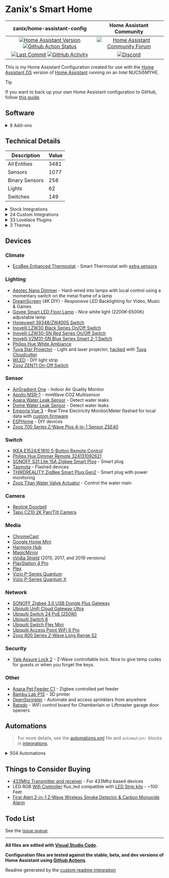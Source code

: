 # Zanix's Smart Home

| zanix/home-assistant-config | Home Assistant Community |
| :---: | :---: |
| [![Home Assistant Version][ha-version-shield]][ha-version] [![Github Action Status][github-build-status-shield]][github-build-status] | [![Home Assistant Community Forum][forum-shield]][forum] |
| [![Last Commit][github-last-commit]][github-master] [![GitHub Activity][commits-shield]][commits] | [![Discord][discord-shield]][discord] |

This is my Home Assistant Configuration created for use with the [Home Assistant OS](https://www.home-assistant.io/docs/installation/docker/)
version of [Home Assistant][home-assistant] running on an Intel NUC5i5MYHE.

> [!TIP]
> If you want to back up your own Home Assistant configuration to GitHub, follow [this guide](https://community.home-assistant.io/t/sharing-your-configuration-on-github/195144).

## Software

<details><summary>8 Add-ons</summary>

- Mosquitto broker
- ESPHome
- AdGuard Home
- Advanced SSH & Web Terminal
- Studio Code Server
- Zigbee2MQTT
- Z-Wave JS UI
- Govee to MQTT Bridge

---

</details>

## Technical Details

| Description    | Value |
| -------------- | -- |
| All Entities   | 3481 |
| Sensors        | 1077 |
| Binary Sensors | 258 |
| Lights         | 62 |
| Switches       | 149 |

<details><summary>Stock Integrations</summary>

Since some integrations can only be enabled from within the UI, here is a list of integrations that are enabled via the Integrations UI on my Home Assistant.

### [AdGuard](https://www.home-assistant.io/integrations/adguard)

The AdGuard integration allows you to control and monitor your AdGuard Home instance.

### [AirNow](https://www.home-assistant.io/integrations/airnow)

The airnow integration uses the AirNow web service as a source for air quality data for your location

### [Android Debug Bridge](https://www.home-assistant.io/integrations/androidtv)

The Android Debug Bridge integration allows you to control an Android device or Amazon Fire TV device

### [Android TV Remote](https://www.home-assistant.io/integrations/androidtv_remote)

The Android TV Remote integration allows you to control an Android TV device by sending commands and launching apps

### [Bluetooth](https://www.home-assistant.io/integrations/bluetooth)

The Bluetooth integration will detect nearby Bluetooth devices.

### [Default Config](https://www.home-assistant.io/integrations/default_config)

This integration is a meta-component and configures a default set of integrations

### [Denon AVR Network Receivers](https://www.home-assistant.io/integrations/denonavr)

The denonavr platform allows you to control Denon Network Receivers

### [EcoBee](https://www.home-assistant.io/integrations/ecobee)

The ecobee integration lets you control and view sensor data from ecobee thermostats

(Also connected via HomeKit Controller integration for local control)

### [Ecowitt](https://www.home-assistant.io/integrations/ecowitt)

Integration an Ecowitt wether station

### [Electricity Maps](https://www.home-assistant.io/integrations/co2signal)

Queries the Electricity Maps API for the CO2 intensity of a specific region.

### [ESPHome](https://www.home-assistant.io/integrations/esphome)

Connect ESPHome devices directly with the native ESPHome API

### [File Size](https://www.home-assistant.io/integrations/filesize)

The filesize sensor is for displaying the size in MB of a file.

### [Glances](https://www.home-assistant.io/integrations/glances)

The glances integration allows you to monitor the system information provided by the Glances API

### [Google Cast](https://www.home-assistant.io/integrations/cast)

Google Cast integration

### [Google Cloud Platform](https://www.home-assistant.io/integrations/google_cloud)

The google_cloud platform allows you to use Google Cloud Platform API and integrate them into Home Assistant.

### [HomeKit Device](https://www.home-assistant.io/integrations/homekit_controller)

The HomeKit Device integration allows you to connect accessories with the “Works with HomeKit” logo to Home Assistant.

### [iBeacon Tracker](https://www.home-assistant.io/integrations/ibeacon)

iBeacons are Bluetooth-enabled devices that advertise identifiers to announce their location

### [InfluxDB](https://www.home-assistant.io/integrations/influxdb)

The influxdb integration makes it possible to transfer all state changes to an external InfluxDB database

### [IQVIA](https://www.home-assistant.io/integrations/iqvia)

The iqvia sensor platform collects and displays allergy, asthma and disease information

### [Local Calendar](https://www.home-assistant.io/integrations/local_calendar)

The local calendar integration allows you to create a calendar of events for powering automations

### [Logitech Harmony Hub](https://www.home-assistant.io/integrations/harmony)

The harmony remote platform allows you to control the state of your Harmony Hub Device

### [Mealie](https://www.home-assistant.io/integrations/mealie)

The Mealie integration will fetch data from your Mealie instance

### [Meater](https://www.home-assistant.io/integrations/meater)

The Meater Smart Meat Thermometer integration allows for communicating with the Meater Temperature Probe from Apption Labs

### [Mobile App](https://www.home-assistant.io/integrations/mobile_app)

The Mobile App integration allows Home Assistant mobile apps to easily integrate with Home Assistant

### [Moon](https://www.home-assistant.io/integrations/moon)

The Moon integration tracks the phases of the moon

### [MQTT](https://www.home-assistant.io/integrations/mqtt)

Allows extremely lightweight publish/subscribe messaging transport

### [MusicCast](https://www.home-assistant.io/integrations/yamaha_musiccast)

The Yamaha MusicCast integration allows you to control Yamaha MusicCast Receivers

### [OpenWeatherMap](https://www.home-assistant.io/integrations/openweathermap)

The OpenWeatherMap weather integrations uses OpenWeatherMap as a source for current meteorological data for your location

### [Ping (ICMP)](https://www.home-assistant.io/integrations/ping)

Uses ICMP pings to check if a device is online

### [Plex Media Server](https://www.home-assistant.io/integrations/plex)

The plex integration allows you to connect to a Plex Media Server

### [Proximity](https://www.home-assistant.io/integrations/proximity)

The proximity integration allows you to monitor the proximity of devices or persons to a particular zone and the direction of travel

### [Python Scripts](https://www.home-assistant.io/integrations/python_script)

This integration allows you to write Python scripts that are exposed as services

### [Radio Browser](https://www.home-assistant.io/integrations/radio_browser)

The Radio Browser integration allows you to use the directory of radio stations collected on Radio Browser

### [Reolink IP NVR/camera](https://www.home-assistant.io/integrations/reolink)

The integration allows you to control Reolink NVRs or cameras.

### [RESTful](https://www.home-assistant.io/integrations/rest)

The rest sensor platform is consuming a given endpoint which is exposed by a RESTful API of a device, an application, or a web service. The sensor has support for GET and POST requests.

### [RESTful Command](https://www.home-assistant.io/integrations/rest_command)

This integration can expose regular REST commands as services

### [Shell Command](https://www.home-assistant.io/integrations/shell_command)

This integration can expose regular shell commands as services

### [Shopping list](https://www.home-assistant.io/integrations/shopping_list)

The Shopping list integration allows you to keep track of shopping list items

### [SNMP](https://www.home-assistant.io/integrations/snmp)

This is a standardized method for monitoring/managing network connected devices. SNMP uses a tree-like hierarchy where each node is an object.

### [Sony Playstation 4](https://www.home-assistant.io/integrations/ps4)

The PS4 integration allows you to control a Sony PlayStation 4 console

### [Spotify](https://www.home-assistant.io/integrations/spotify)

The Spotify media player integration allows you to control Spotify playback

### [SQL](https://www.home-assistant.io/integrations/sql)

The sql sensor platform enables you to use values from an SQL database supported by the sqlalchemy library, to populate a sensor state (and attributes)

### [Steam](https://www.home-assistant.io/integrations/steam_online)

The Steam integration will allow you to track the online status of public Steam accounts

### [Sun](https://www.home-assistant.io/integrations/sun)

The sun integration will use the location as configured to track if the sun is above or below the horizon

### [System Monitor](https://www.home-assistant.io/integrations/systemmonitor)

Monitors disk usage, memory usage, CPU usage, and running processes

### [Tasmota](https://www.home-assistant.io/integrations/tasmota)

This integration allows to control of Tasmota devices over MQTT

### [Text-to-Speech (TTS)](https://www.home-assistant.io/integrations/tts)

Text-to-Speech (TTS) enables Home Assistant to speak to you

### [Twinkly](https://www.home-assistant.io/integrations/twinkly)

The Twinkly integration allows you to control Twinkly LED string

### [UniFi Network](https://www.home-assistant.io/integrations/unifi)

The unifi integration allows you to connects to a UniFi controller and gather device tracking data

### [Universal media player](https://www.home-assistant.io/integrations/universal)

A universal media player can combine multiple existing entities in Home Assistant into a single media player entity. This is used to create a single media player entity that can control an entire media center.

### [Uptime](https://www.home-assistant.io/integrations/uptime)

The uptime integration provides a sensor that stores the timestamp (date and time) when Home Assistant was last started

### [Utility Meter](https://www.home-assistant.io/integrations/utility_meter)

The Utility Meter integration provides functionality to track consumptions of various utilities (e.g., energy, gas, water, heating)

### [Version](https://www.home-assistant.io/integrations/version)

The Version integration can display the current Home Assistant Core versions

### [Vizio SmartCast](https://www.home-assistant.io/integrations/vizio)

The vizio integration allows you to control SmartCast-compatible TVs and sound bars

### [Wake on LAN](https://www.home-assistant.io/integrations/wake_on_lan)

The wake_on_lan integration enables the ability to send magic packets to Wake on LAN capable devices to turn them on

### [Withings](https://www.home-assistant.io/integrations/withings)

The Withings integration consumes data from various health products produced by Withings.

### [WLED](https://www.home-assistant.io/integrations/wled)

WLED is a fast and feature-rich implementation of an ESP8266/ESP32 webserver to control NeoPixel (WS2812B, WS2811, SK6812, APA102, and similar) LED's

### [Workday](https://www.home-assistant.io/integrations/workday)

The workday binary sensor indicates whether the current day is a workday or not

### [Z-Wave JS](https://www.home-assistant.io/integrations/zwave_js)

The Z-Wave integration allows you to control a Z-Wave network via the [Z-Wave JS UI](https://zwave-js.github.io/zwave-js-ui) driver. This is the recommended Z-Wave integration for Home Assistant

---

</details>

<details><summary>24 Custom Integrations</summary>

### [Adaptive Lighting](https://github.com/basnijholt/adaptive-lighting) [v1.23.0]

Adaptive Lighting custom component for Home Assistant

Authors: [@basnijholt](https://github.com/basnijholt), [@RubenKelevra](https://github.com/RubenKelevra), [@th3w1zard1](https://github.com/th3w1zard1), [@protyposis](https://github.com/protyposis).

### [Bambu Lab](https://github.com/greghesp/ha-bambulab) [v2.0.22]

A Home Assistant Integration for Bambu Lab Printers

Authors: [@greghesp](https://github.com/greghesp), [@AdrianGarside](https://github.com/AdrianGarside).

### [Browser Mod](https://github.com/thomasloven/hass-browser_mod) [v2.3.1]

🔹 A Home Assistant integration to turn your browser into a controllable entity and media player

### [Dreame Vacuum](https://github.com/Tasshack/dreame-vacuum) [v1.0.4]

Home Assistant integration for Dreame robot vacuums with map support

Authors: [@tasshack](https://github.com/tasshack).

### [Dreamscreen Service](https://github.com/J3n50m4t/Home-Assistant-DreamScreen-Service)

Home Assistant Service for sending commands to a Wifi enabled DreamScreen

Authors: [https://github.com/GregoryDosh](https://github.com/https://github.com/GregoryDosh).

### [Fontawesome](https://github.com/thomasloven/hass-fontawesome) [v2.2.1]

🔹 Use icons from fontawesome in home-assistant

Authors: [@thomasloven](https://github.com/thomasloven).

### [Frigate](https://github.com/blakeblackshear/frigate-hass-integration) [v5.4.0]

Frigate integration for Home Assistant

Authors: [@blakeblackshear](https://github.com/blakeblackshear).

### [Gasbuddy](https://github.com/firstof9/ha-gasbuddy) [v1.0.9]

Component to integrate with GasBuddy fuel price tracker.

Authors: [@firstof9](https://github.com/firstof9).

### [Ge Home (Smarthq)](https://github.com/simbaja/ha_gehome) [v0.6.11]

GE Home Appliances (SmartHQ) for Home Assistant

Authors: [@simbaja](https://github.com/simbaja).

### [Generate Readme](https://github.com/custom-components/readme) [v0.5.0]

Use Jinja and data from Home Assistant to generate your README.md file

Authors: [@ludeeus](https://github.com/ludeeus).

### [Home Assistant Community Store (HACS)](https://github.com/hacs/integration) [v2.0.1]

HACS gives you a powerful UI to handle downloads of all your custom needs.

Authors: [@ludeeus](https://github.com/ludeeus).

### [Hass.Agent 2 Integration   Media Player & Notifications](https://github.com/hass-agent/HASS.Agent-Integration) [v2.1.0-beta1]

HASS.Agent's Home Assistant integration. Adds notifications and mediaplayer capabilities to HASS.Agent - a Windows based client (companion app) for Home Assistant.

Authors: [@fillefilip8](https://github.com/fillefilip8), [@DrR0X-glitch](https://github.com/DrR0X-glitch), [@amadeo-alex](https://github.com/amadeo-alex).

### [Holidays](https://github.com/bruxy70/Holidays) [v1.9.10]

📅 Custom Home Assistant integration for public holidays - also used for garbage_collection integration to automatically move scheduled events that fall on a public holiday (by an automation blueprint)

Authors: [@bruxy70](https://github.com/bruxy70).

### [Keymaster](https://github.com/FutureTense/keymaster) [v0.0.98]

Home Assistant integration for managing Z-Wave enabled locks

Authors: [@FutureTense](https://github.com/FutureTense), [@firstof9](https://github.com/firstof9), [@raman325](https://github.com/raman325).

### [Kia Uvo / Hyundai Bluelink](https://github.com/Hyundai-Kia-Connect/kia_uvo) [v2.26.6]

A Home Assistant HACS integration that supports Kia Connect(Uvo) and Hyundai Bluelink. The integration supports the EU, Canada and the USA.

Authors: [@fuatakgun](https://github.com/fuatakgun).

### [Mail And Packages](https://github.com/moralmunky/Home-Assistant-Mail-And-Packages) [v0.4.0]

Home Assistant integration providing day of package counts and USPS informed delivery images.

Authors: [@moralmunky](https://github.com/moralmunky), [@firstof9](https://github.com/firstof9).

### [Nintendo Switch Parental Controls](https://github.com/pantherale0/ha-nintendoparentalcontrols) [v2024.4.0]

Home Assistant integration for Nintendo Switch Parental Controls

Authors: [@pantherale0](https://github.com/pantherale0).

### [Opensprinkler Integration For Home Assistant](https://github.com/vinteo/hass-opensprinkler) [v1.3.8]

OpenSprinkler Integration for Home Assistant

Authors: [@vinteo](https://github.com/vinteo).

### [Samsung Soundbar](https://github.com/samuelspagl/ha_samsung_soundbar) [v0.4.0]

YASSI (Yet another Samsung Soundbar integration) is a HomeAssistant integration for Samsung Soundbars.

Authors: [@samuelspagl](https://github.com/samuelspagl).

### [Spook 👻 Your Homie](https://github.com/frenck/spook) [v3.1.0]

A scary 👻 powerful toolbox 🧰 for Home Assistant 🏡

Authors: [@frenck](https://github.com/frenck).

### [Subaru (Hacs)](https://github.com/G-Two/homeassistant-subaru) [v0.7.15]

Subaru STARLINK custom component for Home Assistant.

Authors: [@G-Two](https://github.com/G-Two).

### [Tapo: Cameras Control](https://github.com/JurajNyiri/HomeAssistant-Tapo-Control) [v5.6.1]

Control for Tapo cameras as a Home Assistant component

Authors: [@JurajNyiri](https://github.com/JurajNyiri).

### [Watchman](https://github.com/dummylabs/thewatchman) [v0.6.3]

Home Assistant custom integration to keep track of missing entities and services in your config files

Authors: [@dummylabs](https://github.com/dummylabs).

### [Webrtc Camera](https://github.com/AlexxIT/WebRTC) [v3.5.2]

Home Assistant custom component for real-time viewing of almost any camera stream using WebRTC and other technologies.

Authors: [@AlexxIT](https://github.com/AlexxIT).

---

</details>

<details><summary>33 Lovelace Plugins</summary>

### [Apexcharts Card](https://github.com/RomRider/apexcharts-card) [v2.1.2]

📈 A Lovelace card to display advanced graphs and charts based on ApexChartsJS for Home Assistant

### [Auto Entities](https://github.com/thomasloven/lovelace-auto-entities) [v1.13.0]

🔹Automatically populate the entities-list of lovelace cards

### [Bar Card](https://github.com/custom-cards/bar-card) [v3.2.0]

Customizable Animated Bar card for Home Assistant Lovelace

### [Battery State Card / Entity Row](https://github.com/maxwroc/battery-state-card) [v3.2.1]

Battery state card for Home Assistant

### [Bubble Card](https://github.com/Clooos/Bubble-Card) [v2.2.4]

Bubble Card is a minimalist card collection for Home Assistant with a nice pop-up touch.

### [Button Card](https://github.com/custom-cards/button-card) [v4.1.2]

❇️ Lovelace button-card for home assistant

### [Card Mod](https://github.com/thomasloven/lovelace-card-mod) [v3.4.3]

🔹 Add CSS styles to (almost) any lovelace card

### [Card Tools](https://github.com/thomasloven/lovelace-card-tools) [v11]

🔹A collection of tools for other lovelace plugins to use

### [Decluttering Card](https://github.com/custom-cards/decluttering-card) [v1.0.0]

🧹 Declutter your lovelace configuration with the help of this card

### [Fold Entity Row](https://github.com/thomasloven/lovelace-fold-entity-row) [v2.2.0]

🔹 A foldable row for entities card, containing other rows

### [Frigate Card](https://github.com/dermotduffy/frigate-hass-card) [v5.2.0]

A Lovelace card for Frigate in Home Assistant

### [Ha Floorplan 🖌🎨 | Your Imagination Just Became The New Limit](https://github.com/ExperienceLovelace/ha-floorplan) [v1.0.44]

Bring new life to Home Assistant. By mapping entities to a SVG-object, you're able to control devices, show states, calling services - and much more. Add custom styling on top, to visualize whatever you can think of. Your imagination just became the new limit.

### [History Explorer Card](https://github.com/alexarch21/history-explorer-card) [v1.0.51]

A card for Home Assistant Lovelace for exploring the history of your entities interactively and in real time.

### [Horizon Card](https://github.com/rejuvenate/lovelace-horizon-card) [v1.1.0]

Sun Card successor: Visualize the position of the Sun over the horizon.

### [Hourly Weather Card](https://github.com/decompil3d/lovelace-hourly-weather) [v6.1.0]

Hourly weather card for Home Assistant. Visualize upcoming weather conditions as a colored horizontal bar.

### [Kiosk Mode](https://github.com/NemesisRE/kiosk-mode) [v6.1.1]

🙈 Hides the Home Assistant header and/or sidebar

### [Layout Card](https://github.com/thomasloven/lovelace-layout-card) [v2.4.5]

🔹 Get more control over the placement of lovelace cards.

### [Lovelace Yet Another Expander Card](https://github.com/clarinetJWD/lovelace-yet-another-expander-card) [v0.0.4]

Yet Another Collapsible Expandable Lovelace Card

### [Mini Graph Card](https://github.com/kalkih/mini-graph-card) [v0.12.1]

Minimalistic graph card for Home Assistant Lovelace UI

### [Mini Media Player](https://github.com/kalkih/mini-media-player) [v1.16.9]

Minimalistic media card for Home Assistant Lovelace UI

### [Mushroom](https://github.com/piitaya/lovelace-mushroom) [v4.0.7]

Build a beautiful Home Assistant dashboard easily

### [Opensprinkler Card](https://github.com/rianadon/opensprinkler-card) [v1.13]

Home Assistant card for collecting OpenSprinkler status

### [Platinum Weather Card](https://github.com/tommyjlong/platinum-weather-card) [v1.2.0]

This is a fully customisable weather card for Home Assistant with a graphical configuration.

### [Power Flow Card Plus](https://github.com/flixlix/power-flow-card-plus) [v0.2.4]

A power distribution card inspired by the official Energy Distribution card for Home Assistant

### [Rgb Light Card](https://github.com/bokub/rgb-light-card) [v1.11.0]

💡 A Lovelace custom card for RGB lights

### [Sankey Chart Card](https://github.com/MindFreeze/ha-sankey-chart) [v3.2.4]

A Home Assistant lovelace card to display a sankey chart. For example for power consumption

### [Steam Card](https://github.com/Kibibit/kb-steam-card) [v1.1.1]

A Home Assistant card for Steam integrations

### [Swipe Card](https://github.com/bramkragten/swipe-card) [v5.0.0]

Card that allows you to swipe throught multiple cards for Home Assistant Lovelace

### [Tabbed Card](https://github.com/kinghat/tabbed-card) [v0.4.0-alpha.2]

a custom card for home assistant that utilizes tabs to segregate individual cards.

### [Timer Bar Card](https://github.com/rianadon/timer-bar-card) [v1.30.2]

A progress bar display for Home Assistant timers

### [Uptime Card](https://github.com/dylandoamaral/uptime-card) [v0.16.0]

Minimalistic uptime card for Home Assistant Lovelace UI

### [Vertical Stack In Card](https://github.com/ofekashery/vertical-stack-in-card) [v0.4.4]

📐 Home Assistant Card: Group multiple cards into a single sleek card.

### [Xiaomi Vacuum Map Card](https://github.com/PiotrMachowski/lovelace-xiaomi-vacuum-map-card) [v2.2.4]

This card provides a user-friendly way to fully control map-based vacuums in Home Assistant. Supported brands include Xiaomi (Roborock/Viomi/Dreame/Roidmi/Valetudo/Valetudo RE), Neato, Wyze, Roomba, Ecovacs (and probably more).

---

</details><details><summary>3 Themes</summary>

### [HA LCARS](https://github.com/th3jesta/ha-lcars) [vHA-LCARS-2.3.0]

LCARS theme for Home Assistant

### [Material Rounded Theme   Based On Material You By Google On Android](https://github.com/Nerwyn/material-rounded-theme) [v2.1.2]

A Material You and Google Home app influenced theme for Home Assistant

### [Metrology   Metro + Fluent + Windows Themes   By Mmak.Es](https://github.com/Madelena/Metrology-for-Hass) [v.1.9.1]

🎨 Give your Home Assistant a modern and clean facelift. 🟥🟧🟩🟦🟪 24 Variations with 2 Styles + 6 Colors (Magenta Red / Orange / Green / Blue / Purple) + 🌞 Light and 🌚 Dark modes included. Based on Metro and Fluent UI Design Systems from Microsoft Windows.

---

</details>

## Devices

### Climate

- [EcoBee Enhanced Thermostat](https://www.amazon.com/dp/B09XXTQPXC) - Smart Thermostat with [extra sensors](https://www.amazon.com/dp/B07NQVWRR3)

### Lighting

- [Aeotec Nano Dimmer](https://www.amazon.com/dp/B06XC4CH98) - Hard-wired into lamps with local control using a momentary switch on the metal frame of a lamp
- [DreamScreen](https://www.amazon.com/dp/B01M6UETVR) (4K DIY) - Responsive LED Backlighting for Video, Music & Games
- [Govee Smart LED Floor Lamp](https://www.amazon.com/dp/B097T5YFZ3) - Nice white light (2200K-6500K) adjustable lamp
- [Honeywell 39348/ZW4005 Switch](https://www.amazon.com/Honeywell-Interchangeable-Repeater-Extender-Required/dp/B07B3LY1SJ)
- [Inovelli LZW30 Black Series On/Off Switch](https://support.inovelli.com/portal/en/kb/articles/products-switches-on-off-lzw30-spec-sheet)
- [Inovelli LZW30-SN Red Series On/Off Switch](https://support.inovelli.com/portal/en/kb/articles/products-switches-on-off-lzw30-sn-spec-sheet)
- [Inovelli VZM31-SN Blue Series Smart 2-1 Switch](https://inovelli.com/products/blue-series-smart-2-1-switch-on-off-or-dimmer)
- [Philips Hue White Ambiance](https://www.amazon.com/dp/B0753H5GKN)
- [Tuya Star Projector](https://solution.tuya.com/projects/CMamw6tl7mwgzm) - Light and laser projector, [hacked](https://github.com/seberm/esphome-SK20-Nebula-Light/tree/master) with [Tuya Cloudcutter](https://github.com/tuya-cloudcutter/tuya-cloudcutter)
- [WLED](https://github.com/Aircoookie/WLED) - DIY light strip
- [Zooz ZEN71 On-Off Switch](https://www.getzooz.com/zooz-zen71-on-off-switch/)

### Sensor

- [AirGradient One](https://www.airgradient.com/indoor/) - Indoor Air Quality Monitor
- [Apollo MSR-1](https://shop.apolloautomation.cloud/products/multisensor-mk1) - mmWave CO2 Multisensor
- [Aqara Water Leak Sensor](https://www.amazon.com/dp/B07D39MSZS) - Detect water leaks
- [Dome Water Leak Sensor](https://www.amazon.com/dp/B01LXR0B8Q) - Detect water leaks
- [Emporia Vue 3](https://www.amazon.com/gp/product/B0C79PNK84) - Real Time Electricity Monitor/Meter
  flashed for local data with [custom firmware](https://gist.github.com/flaviut/93a1212c7b165c7674693a45ad52c512)
- [ESPHome](https://esphome.io) - DIY devices
- [Zooz 700 Series Z-Wave Plus 4-in-1 Sensor ZSE40](https://www.amazon.com/dp/B01AKSO80O)

### Switch

- [IKEA E1524/E1810 5-Button Remote Control](https://www.amazon.com/dp/B07KM1YZWW)
- [Philips Hue Dimmer Remote 324131092621](https://www.amazon.com/dp/B0167Z0P3I)
- [SONOFF S31 Lite 15A Zigbee Smart Plug](https://www.amazon.com/dp/B08Y87WD1X) - Smart plug
- [Tasmota](https://tasmota.github.io/docs/) - Flashed devices
- [THIRDREALITY ZigBee Smart Plug Gen2](https://www.amazon.com/dp/B0BPY5D1KC) - Smart plug with power monitoring
- [Zooz Titan Water Valve Actuator](https://www.thesmartesthouse.com/products/zooz-z-wave-plus-700-series-titan-water-valve-actuator-zac36) - Control the water main

### Camera

- [Reolink Doorbell](https://www.amazon.com/gp/product/B0B7S3JSG7)
- [Tapo C210 2K Pan/Tilt Camera](https://www.amazon.com/dp/B09Y8TLP25)

### Media

- [ChromeCast](https://www.google.com/chromecast/)
- [Google Home Mini](https://store.google.com/us/product/google_nest_mini)
- [Harmony Hub](https://www.logitech.com/en-us/products/harmony/harmony-hub.html)
- [MagicMirror](https://magicmirror.builders)
- [nVidia Shield](https://www.nvidia.com/en-us/shield/) (2015, 2017, and 2019 versions)
- [PlayStation 4 Pro](https://www.amazon.com/dp/B07K14XKZH)
- [Plex](https://plex.tv)
- [Vizio P-Series Quantum](https://www.vizio.com/en/tv/p-series-quantum)
- [Vizio P-Series Quantum X](https://www.vizio.com/en/tv/p-series-quantum-x)

### Network

- [SONOFF Zigbee 3.0 USB Dongle Plus Gateway](https://sonoff.tech/product/diy-smart-switch/sonoff-dongle-plus)
- [Ubiquiti Unifi Cloud Gateway Ultra](https://store.ui.com/us/en/products/ucg-ultra)
- [Ubiquiti Switch 24 PoE (250W)](https://store.ui.com/us/en/collections/unifi-switching-standard-power-over-ethernet/products/us-24-250w)
- [Ubiquiti Switch 8](https://store.ui.com/us/en/products/us-8)
- [Ubiquiti Switch Flex Mini](https://store.ui.com/us/en/collections/unifi-switching-utility-mini/products/usw-flex-mini)
- [Ubiquiti Access Point WiFi 6 Pro](https://store.ui.com/us/en/collections/unifi-wifi-flagship-high-capacity/products/u6-pro)
- [Zooz 800 Series Z-Wave Long Range S2](https://www.amazon.com/gp/product/B0BW171KP3)

### Security

- [Yale Assure Lock 2](https://www.amazon.com/gp/product/B0BMS871H7) - Z-Wave controllable lock. Nice to give temp codes for guests or when you forget the keys.

### Other

- [Aqara Pet Feeder C1](https://www.amazon.com/dp/B0B9XZ96PH) - Zigbee controlled pet feeder
- [Bambu Lab P1S](https://us.store.bambulab.com/products/p1s) - 3D printer
- [OpenSprinkler](https://opensprinkler.com) - Automate and access sprinklers from anywhere
- [Ratgdo](https://paulwieland.github.io/ratgdo/) - WiFi control board for Chamberlain or Liftmaster garage door openers

## Automations

> For more details, see the [automations.xml][automations] file and `automation:` blocks in [integrations].

<details><summary>504 Automations</summary>

> Keymaster automations are hidden

- ⏯ Ensure PiPup is Running 🚫
- ⏯ Family Room Media Auto Off
- ⏯ Family Room Media State at Night 🚫
- ⏯ Family Room Sound Mode 🚫
- ⏯ Living Room Media State at Night 🚫
- ⏯ Living Room Sound Mode 🚫
- ⏯ Main Bedroom Media Auto Off 🚫
- ⏯ PS4 Harmony Activity 🚫
- ⏯️ Samsung Soundbar Night Mode
- ⏯️ Samsung Soundbar Voice Enhancer
- ☑️ Cat Feeder Filled
- ☑️ Close Garage Door
- ☑️ Garbage Collection
- ☑️ Ignore Door Alerts
- ☑️ Ignore Garage Door Alerts
- ☑️ Ignore Window Alerts 🚫
- ☑️ Retry Remote Start Ascent
- ☑️ Turn on Water Main
- ⚙️ Action Sniffer [Zigbee] 🚫
- ⚙️ Automated Backup
- ⚙️ Battery Level Low
- ⚙️ Clear TTS Cache 🚫
- ⚙️ Disk Space Low
- ⚙️ Event Sniffer [Actionable Event] 🚫
- ⚙️ Event Sniffer [Z-Wave JS] 🚫
- ⚙️ Failed Login
- ⚙️ Offline Devices
- ⚙️ RAM Usage High
- ⚙️ Reload Addons and Integrations
- ⚙️ Scan Interval 🚫
- ⚙️ Startup
- ⚙️ Update Database Filesize Sensor
- ⚙️ Updates Available
- ⚡ Tariff Changes
- ✨ DreamScreen Harmony Power Off
- ✨ DreamScreen Harmony Reactive Activity
- ✨ DreamScreen Scene Changed
- ✴️ Joshua Office CO2 Levels
- ✴️ Joshua Office Light On/Off Presence
- 🌐 UniFi WAN Status 🚫
- 🍽️ Dishwasher is Done
- 🍽️ Oven is Preheated
- 🍽️ Oven Timer Completed
- 🎄 XMas Lights On/Off 🚫
- 🎄 XMas Tree On/Off 🚫
- 🏢 Joshua Office Day Mode
- 🏢 Joshua Office Night Mode
- 🐱 Cat Feeder Empty Notification
- 🐱 Cat Feeder Error
- 💡 All Lights off when Away
- 💡 Dim Front Lights at Night
- 💡 Front Lights off at Sunrise
- 💡 Front Lights on at Sunset
- 💡 Living Room Lamps off at Night
- 💡 Living Room Lamps on at Sunset
- 💡 Turn Lights On when Arrive 🚫
- 💧 Shut-Off Valve Overheated
- 💧 Softener Salt Level Low
- 💧 Water Leak Detected
- 💬 Ascent Failed Notification
- 💬 Ascent Fuel Level Low
- 💬 Ascent Remote Start Expired Notification
- 💬 Ascent Started
- 💬 Bambu P1S Print Completed
- 💬 Bambu P1S Print Status
- 💬 Bambu P1S Printer Error
- 💬 Door Closed
- 💬 Door Left Open
- 💬 Door Left Open and Leaving
- 💬 Door Opened and Away
- 💬 Garage Door Closed
- 💬 Garage Door Left Open
- 💬 Garage Door Left Open and Leaving
- 💬 Garage Door Opened and Away
- 💬 Garbage Collection
- 💬 Kona Battery Charge Low
- 💬 Kona Fuel Level Low
- 💬 Window Left Open 🚫
- 📅 Emma's Projector On/Off
- 📅 Ethan's Projector On/Off
- 📅 Garbage Collection Event Generator
- 📅 Grow Light On/Off 🚫
- 📅 Living Room Fan On/Off
- 📅 Main Bedroom Fan On/Off
- 📋 [Controller] Hue Dimmer Remote 🚫
- 📋 [Controller] Ikea Remote Main Bedroom
- 📋 [Inovelli] Amy Office Switch
- 📋 [Inovelli] Emma Switch
- 📋 [Inovelli] Ethan Switch
- 📋 [Inovelli] Family Room Switch
- 📋 [Inovelli] Garage Switch
- 📋 [Inovelli] Joshua Office Switch
- 📋 [Inovelli] Kitchen Switch 🚫
- 📋 [Inovelli] Living Room Switch 🚫
- 📋 [Inovelli] Main Bedroom Switch
- 📦 Clear Packages Out for Delivery
- 📦 Mail Today
- 📦 Packages Delivered
- 📦 Packages Out for Delivery
- 📦 Update USPS Mail Camera
- 📱 MagicMirror Brightness on Lights On/Off 🚫
- 📱 MagicMirror Dim at Sunset 🚫
- 📱 MagicMirror On/Off Presence
- 📱 MagicMirror On/Off Schedule
- 🔒 Door Lock Jammed
- 🔒 Lock Doors when Away
- 🔔 Doorbell Object or Ring
- 🔔 Doorbell Ring
- 🔔 Frigate Doorbell - Event Handler
- 🔔 Frigate Doorbell - Object Seen
- 🖥️ [Ardena] Power Actions
- 🖥️ [Ardena] Power on Activity
- 🖥️ [Ardena] Sleep When Harmony Off
- 🖥️ [Quest] Charge Complete
- 🖥️ [Quest] Interactive
- 🖨️ Low Toner
- 🖨️ Out of Paper
- 🗺️ Arriving Home
- 🗺️ Leaving Zone
- 🚦 Amy Office Light Switch Status
- 🚦 Emma Light Switch Status
- 🚦 Ethan Light Switch Status
- 🚦 Garage Entry Light Switch Status
- 🚦 Garage Light Switch Status
- 🚦 Joshua Office Light Switch Status 🚫
- 🚦 Outside Entry Light Switch Status
- 🧺 Dryer Running
- 🧺 Washer Running

---

</details>

## Things to Consider Buying

- [433Mhz Transmitter and receiver](https://www.amazon.com/dp/B00M2CUALS) - For 433Mhz based devices
- LED RGB [Wifi Controller](https://www.amazon.com/dp/B01JZ2SI6Q) flux_led compatible with [LED Strip kits](https://www.amazon.com/dp/B01CUILC3I) - ~100 Feet
- [First Alert 2-in-1 Z-Wave Wireless Smoke Detector & Carbon Monoxide Alarm](https://www.amazon.com/gp/product/B00KMHXFAI)

## Todo List

See the [issue queue](https://github.com/zanix/home-assistant-config/issues).

---

**All files are edited with [Visual Studio Code](https://code.visualstudio.com).**

**Configuration files are tested against the stable, beta, and dev versions of Home Assistant using [Github Actions](https://github.com/zanix/home-assistant-config/actions).**

Readme generated by the [custom readme integration](https://github.com/custom-components/readme)

[home-assistant]: https://home-assistant.io

[ha-version]: https://www.home-assistant.io/blog/categories/release-notes/
[ha-version-shield]: https://img.shields.io/badge/2024.9.1-555555?style=flat-square&logo=home-assistant

[github-build-status-shield]: https://img.shields.io/github/actions/workflow/status/zanix/home-assistant-config/home-assistant.yaml?branch=master&style=flat-square&logo=github-actions&logoColor=838B95
[github-build-status]: https://github.com/zanix/home-assistant-config/actions/workflows/home-assistant.yaml

[github-last-commit]: https://img.shields.io/github/last-commit/zanix/home-assistant-config/master?style=flat-square&logo=github&logoColor=838B95
[github-master]: https://github.com/zanix/home-assistant-config/commits/master

[commits-shield]: https://img.shields.io/github/commit-activity/m/zanix/home-assistant-config/master?style=flat-square&logo=github&logoColor=838B95
[commits]: https://github.com/zanix/home-assistant-config/commits/master

[forum-shield]: https://img.shields.io/discourse/topics?style=flat-square&label=community&logo=discourse&color=46B4ED&logoColor=46B4ED&server=https%3A%2F%2Fcommunity.home-assistant.io
[forum]: https://community.home-assistant.io

[discord-shield]: https://img.shields.io/discord/330944238910963714?style=flat-square&color=7289da&label=discord&logo=discord
[discord]: https://discord.gg/c5DvZ4e

[automations]: https://github.com/zanix/home-assistant-config/blob/master/automations.yaml
[integrations]: https://github.com/zanix/home-assistant-config/tree/master/integrations
